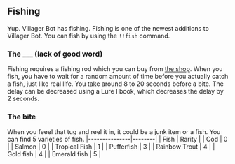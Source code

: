 ## Fishing

Yup. Villager Bot has fishing. Fishing is one of the newest additions to Villager Bot. You can fish by using the `!!fish` command.

### The ___ (lack of good word)

Fishing requires a fishing rod which you can buy from [the shop](7-shop.md). When you fish, you have to wait for a random amount of time before you actually catch a fish, just like real life. You take around 8 to 20 seconds before a bite. The delay can be decreased using a Lure I book, which decreases the delay by 2 seconds.

### The bite

When you feeel that tug and reel it in, it could be a junk item or a fish.
You can find 5 varieties of fish.
|---------------|--------|
| Fish          | Rarity |
| Cod           | 0      |
| Salmon        | 0      |
| Tropical Fish | 1      |
| Pufferfish    | 3      |
| Rainbow Trout | 4      |
| Gold fish     | 4      |
| Emerald fish  | 5      |

